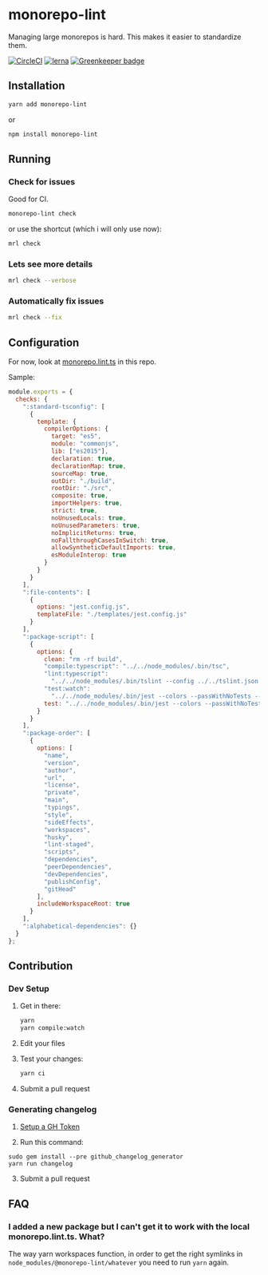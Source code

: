 # monorepo-lint

Managing large monorepos is hard. This makes it easier to standardize them.

[![CircleCI](https://circleci.com/gh/monorepo-lint/monorepo-lint.svg?style=shield)](https://circleci.com/gh/monorepo-lint/monorepo-lint) [![lerna](https://img.shields.io/badge/maintained%20with-lerna-cc00ff.svg)](https://lernajs.io/) [![Greenkeeper badge](https://badges.greenkeeper.io/monorepo-lint/monorepo-lint.svg)](https://greenkeeper.io/)

## Installation

```bash
yarn add monorepo-lint
```

or

```bash
npm install monorepo-lint
```

## Running

### Check for issues

Good for CI.

```bash
monorepo-lint check
```

or use the shortcut (which i will only use now):

```bash
mrl check
```

### Lets see more details

```bash
mrl check --verbose
```

### Automatically fix issues

```bash
mrl check --fix
```


## Configuration

For now, look at [monorepo.lint.ts](./monorepo.lint.ts) in this repo.

Sample:

```js
module.exports = {
  checks: {
    ":standard-tsconfig": [
      {
        template: {
          compilerOptions: {
            target: "es5",
            module: "commonjs",
            lib: ["es2015"],
            declaration: true,
            declarationMap: true,
            sourceMap: true,
            outDir: "./build",
            rootDir: "./src",
            composite: true,
            importHelpers: true,
            strict: true,
            noUnusedLocals: true,
            noUnusedParameters: true,
            noImplicitReturns: true,
            noFallthroughCasesInSwitch: true,
            allowSyntheticDefaultImports: true,
            esModuleInterop: true
          }
        }
      }
    ],
    ":file-contents": [
      {
        options: "jest.config.js",
        templateFile: "./templates/jest.config.js"
      }
    ],
    ":package-script": [
      {
        options: {
          clean: "rm -rf build",
          "compile:typescript": "../../node_modules/.bin/tsc",
          "lint:typescript":
            "../../node_modules/.bin/tslint --config ../../tslint.json --project .",
          "test:watch":
            "../../node_modules/.bin/jest --colors --passWithNoTests --watch",
          test: "../../node_modules/.bin/jest --colors --passWithNoTests"
        }
      }
    ],
    ":package-order": [
      {
        options: [
          "name",
          "version",
          "author",
          "url",
          "license",
          "private",
          "main",
          "typings",
          "style",
          "sideEffects",
          "workspaces",
          "husky",
          "lint-staged",
          "scripts",
          "dependencies",
          "peerDependencies",
          "devDependencies",
          "publishConfig",
          "gitHead"
        ],
        includeWorkspaceRoot: true
      }
    ],
    ":alphabetical-dependencies": {}
  }
};
```

## Contribution

### Dev Setup

1. Get in there:

   ```sh
   yarn
   yarn compile:watch
   ```

2. Edit your files
3. Test your changes:

   ```sh
   yarn ci
   ```

4. Submit a pull request

### Generating changelog

1. [Setup a GH Token](https://github.com/github-changelog-generator/github-changelog-generator/tree/master#github-token)

2. Run this command:

  ```shell
  sudo gem install --pre github_changelog_generator
  yarn run changelog
  ```

3. Submit a pull request

## FAQ

### I added a new package but I can't get it to work with the local monorepo.lint.ts. What?

The way yarn workspaces function, in order to get the right symlinks in `node_modules/@monorepo-lint/whatever` you need to run `yarn` again.
